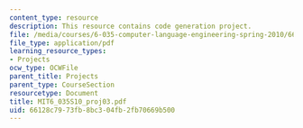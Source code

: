 ```yaml
---
content_type: resource
description: This resource contains code generation project.
file: /media/courses/6-035-computer-language-engineering-spring-2010/66128c7973fb8bc304fb2fb70669b500_MIT6_035S10_proj03.pdf
file_type: application/pdf
learning_resource_types:
- Projects
ocw_type: OCWFile
parent_title: Projects
parent_type: CourseSection
resourcetype: Document
title: MIT6_035S10_proj03.pdf
uid: 66128c79-73fb-8bc3-04fb-2fb70669b500
---
```

